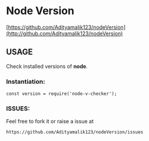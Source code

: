 # Node Version

[https://github.com/Adityamalik123/nodeVersion](http://github.com/Adityamalik123/nodeVersion)


## USAGE

Check installed versions of **node**.

### Instantiation:

    const version = require('node-v-checker');
    
### ISSUES:
Feel free to fork it or raise a issue at 

    https://github.com/Adityamalik123/nodeVersion/issues
    

